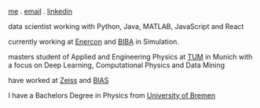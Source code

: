 [me](https://schulze-paul.github.io) . [email](mailto:paul.schulze@outlook.de) . [linkedin](https://www.linkedin.com/in/paul-schulze)

data scientist working with Python, Java, MATLAB, JavaScript and React

currently working at [Enercon](https://www.enercon.de/en/home/) and [BIBA](https://www.biba.uni-bremen.de/en.html) in Simulation.

masters student of Applied and Engineering Physics at [TUM](https://www.tum.de/en/) in Munich with a focus on Deep Learning, Computational Physics and Data Mining

have worked at [Zeiss](https://www.zeiss.com/corporate/int/home.html) and [BIAS](https://www.bias.de/en-gb)  

I have a Bachelors Degree in Physics from [University of Bremen](https://www.uni-bremen.de/)
